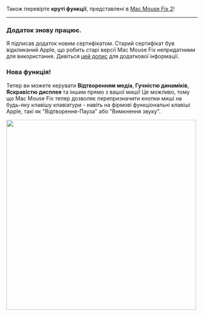 Також перевірте **круті функції**, представлені в [Mac Mouse Fix 2](https://github.com/noah-nuebling/mac-mouse-fix/releases/tag/2.0.0)!

---

### Додаток знову працює.

Я підписав додаток новим сертифікатом. Старий сертифікат був відкликаний Apple, що робить старі версії Mac Mouse Fix непридатними для використання. Дивіться [цей допис](https://github.com/noah-nuebling/mac-mouse-fix/discussions/114) для додаткової інформації.

### Нова функція!

Тепер ви можете керувати **Відтворенням медіа**, **Гучністю динаміків**, **Яскравістю дисплея** та іншим прямо з вашої миші! 
Це можливо, тому що Mac Mouse Fix тепер дозволяє перепризначити кнопки миші на будь-яку клавішу клавіатури - навіть на фірмові функціональні клавіші Apple, такі як "Відтворення-Пауза" або "Вимкнення звуку".

<img width="500px" src="https://user-images.githubusercontent.com/40808343/148666688-f2da6897-a6d2-47cb-86df-59afb3ab8682.gif">